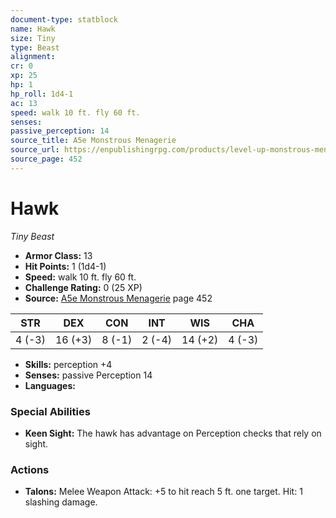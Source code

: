 ```yaml
---
document-type: statblock
name: Hawk
size: Tiny
type: Beast
alignment: 
cr: 0
xp: 25
hp: 1
hp_roll: 1d4-1
ac: 13
speed: walk 10 ft. fly 60 ft.
senses: 
passive_perception: 14
source_title: A5e Monstrous Menagerie
source_url: https://enpublishingrpg.com/products/level-up-monstrous-menagerie-a5e
source_page: 452
---
```


# Hawk

*Tiny* *Beast*

- **Armor Class:** 13
- **Hit Points:** 1 (1d4-1)
- **Speed:** walk 10 ft. fly 60 ft.
- **Challenge Rating:** 0 (25 XP)
- **Source:** [A5e Monstrous Menagerie](https://enpublishingrpg.com/products/level-up-monstrous-menagerie-a5e) page 452

| STR | DEX | CON | INT | WIS | CHA |
| --- | --- | --- | --- | --- | --- |
| 4 (-3) | 16 (+3) | 8 (-1) | 2 (-4) | 14 (+2) | 4 (-3) |

- **Skills:** perception +4
- **Senses:** passive Perception 14
- **Languages:** 

### Special Abilities

- **Keen Sight:** The hawk has advantage on Perception checks that rely on sight.

### Actions

- **Talons:** Melee Weapon Attack: +5 to hit  reach 5 ft.  one target. Hit: 1 slashing damage.
